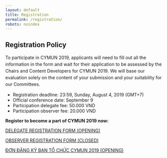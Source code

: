 ```yaml
---
layout: default
title: Registration
permalink: /registration/
robots: noindex
---
```

<h2>Registration Policy</h2>
<p style="line-height: 150%;">
To participate in CYMUN 2019, applicants will need to fill out all the information in the form and wait for their application to be assessed by the Chairs and Content Developers for CYMUN 2019. We will base our evaluation solely on the content of your submission and your suitability for our Committees.
<br>
<ul>
<li>Registration deadline: 23:59, Sunday, August 4, 2019 (GMT+7)</li>
<li>Official conference date: September 9</li>
<li>Participation delegate fee: 50.000 VND</li>
<li>Participation observer fee: 20.000 VND</li>
</ul>
<strong>Register to become a part of CYMUN 2019 now:</strong>
</p>
<a href="/delegate-registration" class="btn btn-default" style="margin-bottom: 10">DELEGATE REGISTRATION FORM (OPENING)</a>
<p> </p>
<a href="/observer-registration" class="btndisabled" style="margin-bottom: 10">OBSERVER REGISTRATION FORM (CLOSED)</a>
<p> </p>
<a href="/staff-registration" class="btn btn-default" style="margin-bottom: 10">ĐƠN ĐĂNG KÝ BAN TỔ CHỨC CYMUN 2019 (OPENING)</a>